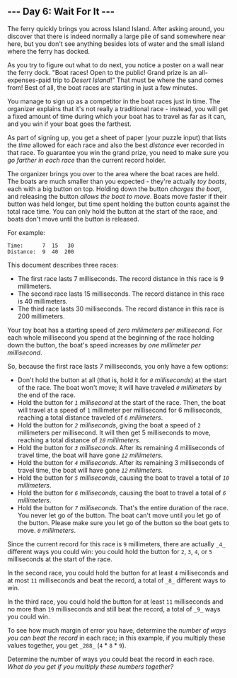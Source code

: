 ## \--- Day 6: Wait For It ---

The ferry quickly brings you across Island Island. After asking around, you discover that there is indeed normally a large pile of sand somewhere near here, but you don't see anything besides lots of water and the small island where the ferry has docked.

As you try to figure out what to do next, you notice a poster on a wall near the ferry dock. "Boat races! Open to the public! Grand prize is an all-expenses-paid trip to _Desert Island_!" That must be where the sand comes from! Best of all, the boat races are starting in just a few minutes.

You manage to sign up as a competitor in the boat races just in time. The organizer explains that it's not really a traditional race - instead, you will get a fixed amount of time during which your boat has to travel as far as it can, and you win if your boat goes the farthest.

As part of signing up, you get a sheet of paper (your puzzle input) that lists the _time_ allowed for each race and also the best _distance_ ever recorded in that race. To guarantee you win the grand prize, you need to make sure you _go farther in each race_ than the current record holder.

The organizer brings you over to the area where the boat races are held. The boats are much smaller than you expected - they're actually _toy boats_, each with a big button on top. Holding down the button _charges the boat_, and releasing the button _allows the boat to move_. Boats move faster if their button was held longer, but time spent holding the button counts against the total race time. You can only hold the button at the start of the race, and boats don't move until the button is released.

For example:

    Time:      7  15   30
    Distance:  9  40  200
    

This document describes three races:

*   The first race lasts 7 milliseconds. The record distance in this race is 9 millimeters.
*   The second race lasts 15 milliseconds. The record distance in this race is 40 millimeters.
*   The third race lasts 30 milliseconds. The record distance in this race is 200 millimeters.

Your toy boat has a starting speed of _zero millimeters per millisecond_. For each whole millisecond you spend at the beginning of the race holding down the button, the boat's speed increases by _one millimeter per millisecond_.

So, because the first race lasts 7 milliseconds, you only have a few options:

*   Don't hold the button at all (that is, hold it for _`0` milliseconds_) at the start of the race. The boat won't move; it will have traveled _`0` millimeters_ by the end of the race.
*   Hold the button for _`1` millisecond_ at the start of the race. Then, the boat will travel at a speed of `1` millimeter per millisecond for 6 milliseconds, reaching a total distance traveled of _`6` millimeters_.
*   Hold the button for _`2` milliseconds_, giving the boat a speed of `2` millimeters per millisecond. It will then get 5 milliseconds to move, reaching a total distance of _`10` millimeters_.
*   Hold the button for _`3` milliseconds_. After its remaining 4 milliseconds of travel time, the boat will have gone _`12` millimeters_.
*   Hold the button for _`4` milliseconds_. After its remaining 3 milliseconds of travel time, the boat will have gone _`12` millimeters_.
*   Hold the button for _`5` milliseconds_, causing the boat to travel a total of _`10` millimeters_.
*   Hold the button for _`6` milliseconds_, causing the boat to travel a total of _`6` millimeters_.
*   Hold the button for _`7` milliseconds_. That's the entire duration of the race. You never let go of the button. The boat can't move until you let go of the button. Please make sure you let go of the button so the boat gets to move. _`0` millimeters_.

Since the current record for this race is `9` millimeters, there are actually `_4_` different ways you could win: you could hold the button for `2`, `3`, `4`, or `5` milliseconds at the start of the race.

In the second race, you could hold the button for at least `4` milliseconds and at most `11` milliseconds and beat the record, a total of `_8_` different ways to win.

In the third race, you could hold the button for at least `11` milliseconds and no more than `19` milliseconds and still beat the record, a total of `_9_` ways you could win.

To see how much margin of error you have, determine the _number of ways you can beat the record_ in each race; in this example, if you multiply these values together, you get `_288_` (`4` \* `8` \* `9`).

Determine the number of ways you could beat the record in each race. _What do you get if you multiply these numbers together?_
